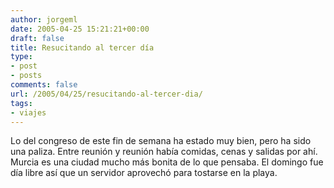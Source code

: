 ```yaml
---
author: jorgeml
date: 2005-04-25 15:21:21+00:00
draft: false
title: Resucitando al tercer día
type: 
- post
- posts
comments: false
url: /2005/04/25/resucitando-al-tercer-dia/
tags:
- viajes
---
```


Lo del congreso de este fin de semana ha estado muy bien, pero ha sido una paliza. Entre reunión y reunión había comidas, cenas y salidas por ahí. Murcia es una ciudad mucho más bonita de lo que pensaba. El domingo fue día libre así que un servidor aprovechó para tostarse en la playa.
